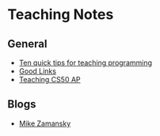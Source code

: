 # Teaching Notes

## General
* [Ten quick tips for teaching programming](https://journals.plos.org/ploscompbiol/article?id=10.1371/journal.pcbi.1006023)
* [Good Links](http://innovativeteacher.org/wp-content/uploads/2018/07/book-links.pdf)
* [Teaching CS50 AP](https://docs.cs50.net/2016/ap/resources/teaching/teaching.html)

## Blogs
* [Mike Zamansky](https://cestlaz.github.io)